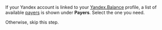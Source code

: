 If your Yandex account is linked to your [Yandex.Balance](https://balance.yandex.com/) profile, a list of available [payers](../concepts/glossary.md) is shown under **Payers**. Select the one you need.

Otherwise, skip this step.

